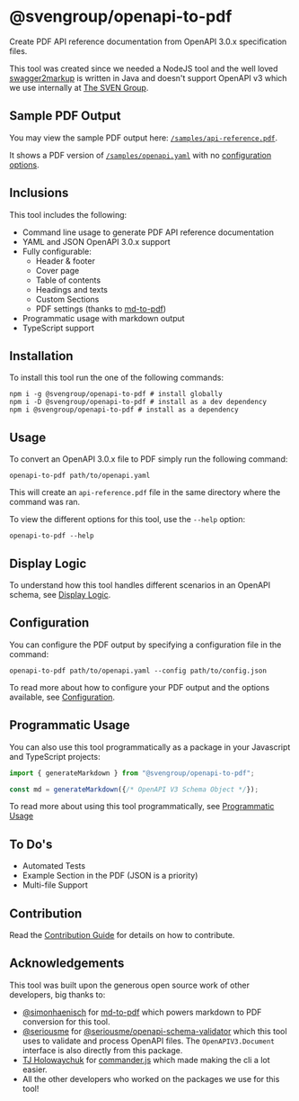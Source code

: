 # @svengroup/openapi-to-pdf

Create PDF API reference documentation from OpenAPI 3.0.x specification files. 

This tool was created since we needed a NodeJS tool and the well loved [swagger2markup](https://github.com/Swagger2Markup/swagger2markup?tab=readme-ov-file) is written in Java and doesn't support OpenAPI v3 which we use internally at [The SVEN Group](https://svengroup.com).

## Sample PDF Output

You may view the sample PDF output here: [`/samples/api-reference.pdf`](./samples/api-reference.pdf).

It shows a PDF version of [`/samples/openapi.yaml`](./samples/openapi.yaml) with no [configuration options](./docs/Configuration.md).

## Inclusions

This tool includes the following:

- Command line usage to generate PDF API reference documentation
- YAML and JSON OpenAPI 3.0.x support
- Fully configurable:
    - Header & footer
    - Cover page
    - Table of contents
    - Headings and texts
    - Custom Sections
    - PDF settings (thanks to [md-to-pdf](https://github.com/simonhaenisch/md-to-pdf))
- Programmatic usage with markdown output
- TypeScript support

## Installation

To install this tool run the one of the following commands:

```shell
npm i -g @svengroup/openapi-to-pdf # install globally
npm i -D @svengroup/openapi-to-pdf # install as a dev dependency
npm i @svengroup/openapi-to-pdf # install as a dependency
```

## Usage

To convert an OpenAPI 3.0.x file to PDF simply run the following command:

```shell
openapi-to-pdf path/to/openapi.yaml
```

This will create an `api-reference.pdf` file in the same directory where the command was ran.

To view the different options for this tool, use the `--help` option:

```shell
openapi-to-pdf --help
```

## Display Logic

To understand how this tool handles different scenarios in an OpenAPI schema, see [Display Logic](./docs/DisplayLogic.md).

## Configuration

You can configure the PDF output by specifying a configuration file in the command:

```shell
openapi-to-pdf path/to/openapi.yaml --config path/to/config.json
```

To read more about how to configure your PDF output and the options available, see [Configuration](./docs/Configuration.md).

## Programmatic Usage

You can also use this tool programmatically as a package in your Javascript and TypeScript projects:

```ts
import { generateMarkdown } from "@svengroup/openapi-to-pdf";

const md = generateMarkdown({/* OpenAPI V3 Schema Object */});
```

To read more about using this tool programmatically, see [Programmatic Usage](./docs/ProgrammaticUsage.md)

## To Do's

- Automated Tests
- Example Section in the PDF (JSON is a priority)
- Multi-file Support

## Contribution

Read the [Contribution Guide](./docs/CONTRIBUTING.md) for details on how to contribute.

## Acknowledgements

This tool was built upon the generous open source work of other developers, big thanks to:
- [@simonhaenisch](https://github.com/simonhaenisch) for  [md-to-pdf](https://github.com/simonhaenisch/md-to-pdf) which powers markdown to PDF conversion for this tool.
- [@seriousme](https://github.com/seriousme) for [@seriousme/openapi-schema-validator](https://github.com/seriousme/openapi-schema-validator) which this tool uses to validate and process OpenAPI files. The `OpenAPIV3.Document` interface is also directly from this package.
- [TJ Holowaychuk](https://github.com/tj) for [commander.js](https://github.com/tj/commander.js) which made making the cli a lot easier.
- All the other developers who worked on the packages we use for this tool!
